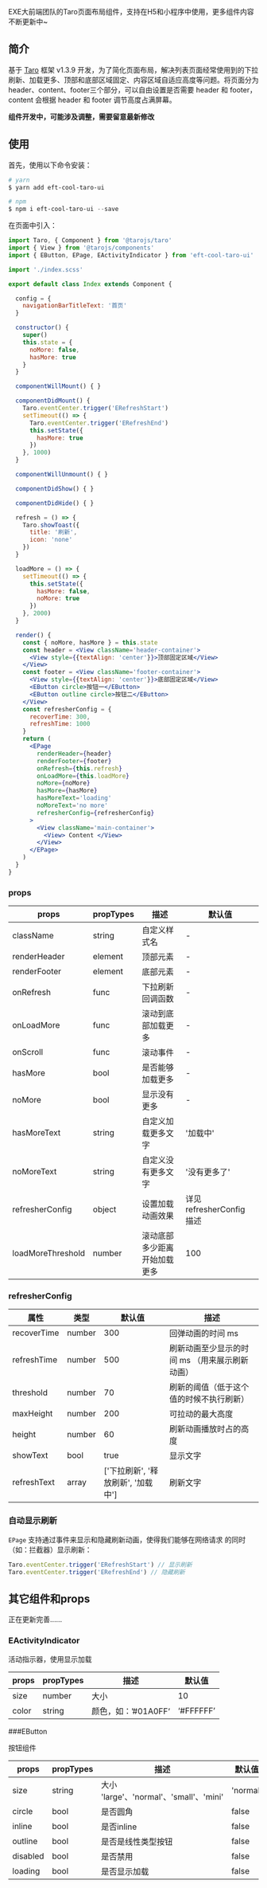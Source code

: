 EXE大前端团队的Taro页面布局组件，支持在H5和小程序中使用，更多组件内容不断更新中~

## 简介

基于 [Taro](https://taro.aotu.io/) 框架 v1.3.9 开发，为了简化页面布局，解决列表页面经常使用到的下拉刷新、加载更多、顶部和底部区域固定、内容区域自适应高度等问题。将页面分为 header、content、footer三个部分，可以自由设置是否需要 header 和 footer，content 会根据 header 和 footer 调节高度占满屏幕。

**组件开发中，可能涉及调整，需要留意最新修改**

## 使用

首先，使用以下命令安装：

```powershell
# yarn
$ yarn add eft-cool-taro-ui

# npm
$ npm i eft-cool-taro-ui --save
```

在页面中引入：

```jsx
import Taro, { Component } from '@tarojs/taro'
import { View } from '@tarojs/components'
import { EButton, EPage, EActivityIndicator } from 'eft-cool-taro-ui'

import './index.scss'

export default class Index extends Component {

  config = {
    navigationBarTitleText: '首页'
  }

  constructor() {
    super()
    this.state = {
      noMore: false,
      hasMore: true
    }
  }

  componentWillMount() { }

  componentDidMount() {
    Taro.eventCenter.trigger('ERefreshStart')
    setTimeout(() => {
      Taro.eventCenter.trigger('ERefreshEnd')
      this.setState({
        hasMore: true
      })
    }, 1000)
  }

  componentWillUnmount() { }

  componentDidShow() { }

  componentDidHide() { }

  refresh = () => {
    Taro.showToast({
      title: '刷新',
      icon: 'none'
    })
  }

  loadMore = () => {
    setTimeout(() => {
      this.setState({
        hasMore: false,
        noMore: true
      })
    }, 2000)
  }

  render() {
    const { noMore, hasMore } = this.state
    const header = <View className='header-container'> 
      <View style={{textAlign: 'center'}}>顶部固定区域</View>
    </View>
    const footer = <View className='footer-container'>
      <View style={{textAlign: 'center'}}>底部固定区域</View>
      <EButton circle>按钮一</EButton>
      <EButton outline circle>按钮二</EButton>
    </View>
    const refresherConfig = {
      recoverTime: 300,
      refreshTime: 1000
    }
    return (
      <EPage
        renderHeader={header}
        renderFooter={footer}
        onRefresh={this.refresh}
        onLoadMore={this.loadMore}
        noMore={noMore}
        hasMore={hasMore}
        hasMoreText='loading'
        noMoreText='no more'
        refresherConfig={refresherConfig}
      >
        <View className='main-container'>
          <View> Content </View>
        </View>
      </EPage>
    )
  }
}
```

### props

| props             | propTypes | 描述                         | 默认值                    |
| ----------------- | --------- | ---------------------------- | ------------------------- |
| className         | string    | 自定义样式名                 | -                         |
| renderHeader      | element   | 顶部元素                     | -                         |
| renderFooter      | element   | 底部元素                     | -                         |
| onRefresh         | func      | 下拉刷新回调函数             | -                         |
| onLoadMore        | func      | 滚动到底部加载更多           | -                         |
| onScroll          | func      | 滚动事件                     | -                         |
| hasMore           | bool      | 是否能够加载更多             | -                         |
| noMore            | bool      | 显示没有更多                 | -                         |
| hasMoreText       | string    | 自定义加载更多文字           | '加载中'                  |
| noMoreText        | string    | 自定义没有更多文字           | '没有更多了'              |
| refresherConfig   | object    | 设置加载动画效果             | 详见 refresherConfig 描述 |
| loadMoreThreshold | number    | 滚动底部多少距离开始加载更多 | 100                       |

###  refresherConfig

| 属性        | 类型   | 默认值                             | 描述                                           |
| ----------- | ------ | ---------------------------------- | ---------------------------------------------- |
| recoverTime | number | 300                                | 回弹动画的时间 ms                              |
| refreshTime | number | 500                                | 刷新动画至少显示的时间 ms （用来展示刷新动画） |
| threshold   | number | 70                                 | 刷新的阈值（低于这个值的时候不执行刷新）       |
| maxHeight   | number | 200                                | 可拉动的最大高度                               |
| height      | number | 60                                 | 刷新动画播放时占的高度                         |
| showText    | bool   | true                               | 显示文字                                       |
| refreshText | array  | ['下拉刷新', '释放刷新', '加载中'] | 刷新文字                                       |

###  自动显示刷新

`EPage` 支持通过事件来显示和隐藏刷新动画，使得我们能够在网络请求 的同时（如：拦截器）显示刷新：

```jsx
Taro.eventCenter.trigger('ERefreshStart') // 显示刷新
Taro.eventCenter.trigger('ERefreshEnd') // 隐藏刷新
```



## 其它组件和props

正在更新完善……

### EActivityIndicator

活动指示器，使用显示加载

| props | propTypes | 描述                | 默认值    |
| ----- | --------- | ------------------- | --------- |
| size  | number    | 大小                | 10        |
| color | string    | 颜色，如：’#01A0FF‘ | ‘#FFFFFF’ |

###EButton

按钮组件

| props    | propTypes | 描述                                    | 默认值   |
| -------- | --------- | --------------------------------------- | -------- |
| size     | string    | 大小 'large'、'normal'、'small'、'mini' | 'normal' |
| circle   | bool      | 是否圆角                                | false    |
| inline   | bool      | 是否inline                              | false    |
| outline  | bool      | 是否是线性类型按钮                      | false    |
| disabled | bool      | 是否禁用                                | false    |
| loading  | bool      | 是否显示加载                            | false    |